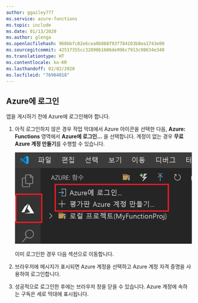 ```yaml
---
author: ggailey777
ms.service: azure-functions
ms.topic: include
ms.date: 01/13/2020
ms.author: glenga
ms.openlocfilehash: 960bbfc82e6cea0b868f93f784103b8ea1743e00
ms.sourcegitcommit: 42517355cc32890b1686de996c7913c98634e348
ms.translationtype: HT
ms.contentlocale: ko-KR
ms.lasthandoff: 02/02/2020
ms.locfileid: "76964018"
---
```

## <a name="sign-in-to-azure"></a>Azure에 로그인

앱을 게시하기 전에 Azure에 로그인해야 합니다. 

1. 아직 로그인하지 않은 경우 작업 막대에서 Azure 아이콘을 선택한 다음, **Azure: Functions** 영역에서 **Azure에 로그인...** 을 선택합니다. 계정이 없는 경우 **무료 Azure 계정 만들기**를 수행할 수 있습니다. 

    ![브라우저의 localhost 함수 응답](./media/functions-sign-in-vs-code/functions-sign-into-azure.png)

    이미 로그인한 경우 다음 섹션으로 이동합니다.

1. 브라우저에 메시지가 표시되면 Azure 계정을 선택하고 Azure 계정 자격 증명을 사용하여 로그인합니다. 

1. 성공적으로 로그인한 후에는 브라우저 창을 닫을 수 있습니다. Azure 계정에 속하는 구독은 세로 막대에 표시됩니다.
